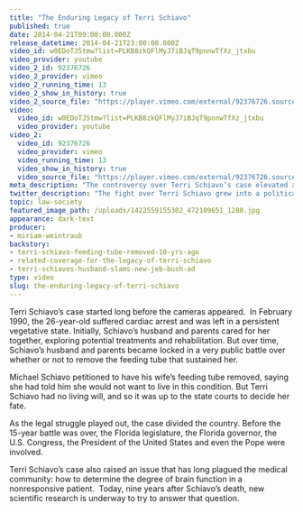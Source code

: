 ```yaml
---
title: "The Enduring Legacy of Terri Schiavo"
published: true
date: 2014-04-21T09:00:00.000Z
release_datetime: 2014-04-21T23:00:00.000Z
video_id: w0EDoTJ5tmw?list=PLKB8zkQFlMyJ7iBJqT9pnnwTfXz_jtxbu
video_provider: youtube
video_2_id: 92376726
video_2_provider: vimeo
video_2_running_time: 13
video_2_show_in_history: true
video_2_source_file: "https://player.vimeo.com/external/92376726.source.mov?s=a2a07f4de18222ddb8bbb98f3d7b89f1&profile_id=0&download=1"
video:
  video_id: w0EDoTJ5tmw?list=PLKB8zkQFlMyJ7iBJqT9pnnwTfXz_jtxbu
  video_provider: youtube
video_2:
  video_id: 92376726
  video_provider: vimeo
  video_running_time: 13
  video_show_in_history: true
  video_source_file: "https://player.vimeo.com/external/92376726.source.mov?s=a2a07f4de18222ddb8bbb98f3d7b89f1&profile_id=0&download=1"
meta_description: "The controversy over Terri Schiavo’s case elevated a family matter into a political battle that continues to frame end-of-life issues today. "
twitter_description: "The fight over Terri Schiavo grew into a political battle that still frames end-of-life issues. "
topic: law-society
featured_image_path: /uploads/1422559155302_472109651_1280.jpg
appearance: dark-text
producer:
- miriam-weintraub
backstory:
- terri-schiavo-feeding-tube-removed-10-yrs-ago
- related-coverage-for-the-legacy-of-terri-schiavo
- terri-schiavos-husband-slams-new-jeb-bush-ad
type: video
slug: the-enduring-legacy-of-terri-schiavo
---
```


Terri Schiavo’s case started long before the cameras appeared.  In February 1990, the 26-year-old suffered cardiac arrest and was left in a persistent vegetative state. Initially, Schiavo’s husband and parents cared for her together, exploring potential treatments and rehabilitation. But over time, Schiavo’s husband and parents became locked in a very public battle over whether or not to remove the feeding tube that sustained her.

Michael Schiavo petitioned to have his wife’s feeding tube removed, saying she had told him she would not want to live in this condition. But Terri Schiavo had no living will, and so it was up to the state courts to decide her fate.

As the legal struggle played out, the case divided the country. Before the 15-year battle was over, the Florida legislature, the Florida governor, the U.S. Congress, the President of the United States and even the Pope were involved.

Terri Schiavo’s case also raised an issue that has long plagued the medical community: how to determine the degree of brain function in a nonresponsive patient.  Today, nine years after Schiavo’s death, new scientific research is underway to try to answer that question.

